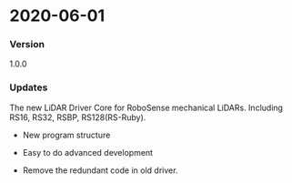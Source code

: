 # 2020-06-01

### Version 

1.0.0

### Updates

The new LiDAR Driver Core for RoboSense mechanical LiDARs. Including RS16, RS32, RSBP, RS128(RS-Ruby). 

- New program structure

- Easy to do advanced development

- Remove the redundant code in old driver.

  